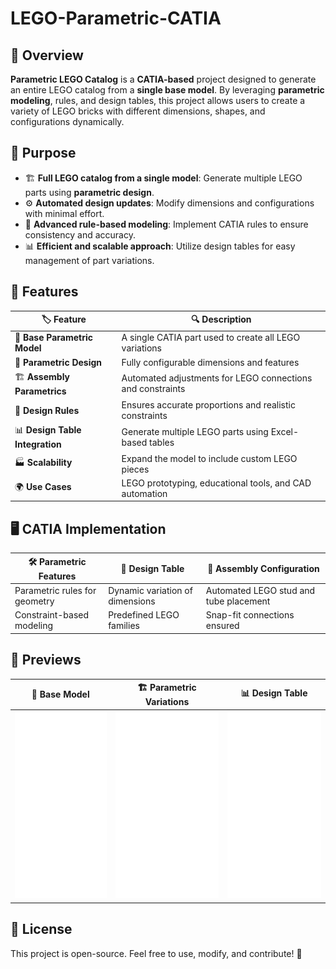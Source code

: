 # LEGO-Parametric-CATIA

## 🚀 Overview
**Parametric LEGO Catalog** is a **CATIA-based** project designed to generate an entire LEGO catalog from a **single base model**. By leveraging **parametric modeling**, rules, and design tables, this project allows users to create a variety of LEGO bricks with different dimensions, shapes, and configurations dynamically.

## 🎯 Purpose
- 🏗 **Full LEGO catalog from a single model**: Generate multiple LEGO parts using **parametric design**.
- ⚙ **Automated design updates**: Modify dimensions and configurations with minimal effort.
- 🔬 **Advanced rule-based modeling**: Implement CATIA rules to ensure consistency and accuracy.
- 📊 **Efficient and scalable approach**: Utilize design tables for easy management of part variations.

## 📝 Features
| 🏷️ Feature             | 🔍 Description |
|------------------|-------------|
| 🔧 **Base Parametric Model** | A single CATIA part used to create all LEGO variations |
| 📐 **Parametric Design** | Fully configurable dimensions and features |
| 🏗 **Assembly Parametrics** | Automated adjustments for LEGO connections and constraints |
| 📏 **Design Rules** | Ensures accurate proportions and realistic constraints |
| 📊 **Design Table Integration** | Generate multiple LEGO parts using Excel-based tables |
| 🏭 **Scalability** | Expand the model to include custom LEGO pieces |
| 🌍 **Use Cases** | LEGO prototyping, educational tools, and CAD automation |

## 🖥️ CATIA Implementation
| 🛠️ Parametric Features | 📐 Design Table | 🔧 Assembly Configuration |
|----------------|-----------|-----------|
| Parametric rules for geometry | Dynamic variation of dimensions | Automated LEGO stud and tube placement |
| Constraint-based modeling | Predefined LEGO families | Snap-fit connections ensured |

## 📸 Previews
| 📜 Base Model | 🏗️ Parametric Variations | 📊 Design Table |
|-----------|-----------|-----------|
| <img src="assets/img/base_model.png" width="300" height="300"> | <img src="assets/img/parametric_variations.png" width="300" height="300"> | <img src="assets/img/design_table.png" width="300" height="300"> |

## 🌟 License
This project is open-source. Feel free to use, modify, and contribute! 🚀
